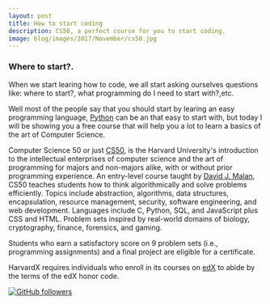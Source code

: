 ```yaml
---
layout: post
title: How to start coding
description: CS50, a perfect course for you to start coding.
image: blog/images/2017/November/cs50.jpg
---
```


### Where to start?.

When we start learing how to code, we all start asking ourselves questions like: where to start?, what programming do I need to start with?,etc.

Well most of the people say that you should start by learing an easy programming language, [Python](https://www.python.org/) can be an that easy to start with, but today I will be showing you a free course that will help you a lot to learn a basics of the art of Computer Science.

Computer Science 50 or just [CS50](https://github.com/CS50), is the Harvard University's introduction to the intellectual enterprises of computer science and the art of programming for majors and non-majors alike, with or without prior programming experience. An entry-level course taught by [David J. Malan](https://github.com/dmalan), CS50 teaches students how to think algorithmically and solve problems efficiently. Topics include abstraction, algorithms, data structures, encapsulation, resource management, security, software engineering, and web development. Languages include C, Python, SQL, and JavaScript plus CSS and HTML. Problem sets inspired by real-world domains of biology, cryptography, finance, forensics, and gaming.

Students who earn a satisfactory score on 9 problem sets (i.e., programming assignments) and a final project are eligible for a certificate.

HarvardX requires individuals who enroll in its courses on [edX](https://edx.org) to abide by the terms of the edX honor code.



[![GitHub followers](https://img.shields.io/github/followers/espadrine.svg?style=social&label=Follow)](https://github.com/19cah)
